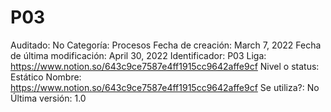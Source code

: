 # P03

Auditado: No
Categoría: Procesos
Fecha de creación: March 7, 2022
Fecha de última modificación: April 30, 2022
Identificador: P03
Liga: https://www.notion.so/643c9ce7587e4ff1915cc9642affe9cf 
Nivel o status: Estático
Nombre: https://www.notion.so/643c9ce7587e4ff1915cc9642affe9cf 
Se utiliza?: No
Última versión: 1.0